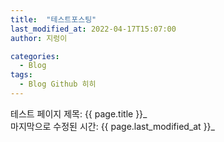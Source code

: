```yaml
---
title:  "테스트포스팅"
last_modified_at: 2022-04-17T15:07:00
author: 지렁이

categories:
  - Blog
tags:
  - Blog Github 히히
---
```


테스트 페이지
제목: {{ page.title }}_
<br>
마지막으로 수정된 시간: {{ page.last_modified_at }}_

